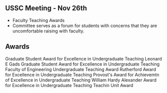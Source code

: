 USSC Meeting - Nov 26th
-----------------------

- Faculty Teaching Awards
- Committee serves as a forum for students with concerns that they are uncomfortable raising with faculty.

Awards
------

Graduate Student Award for Excellence in Undergraduate Teaching
Leonard E Gads Graduate Student Award for Excellence in Undergraduate Teaching
Faculty of Engineering Undergraduate Teaching Award
Rutherford Award for Excellence in Undergraduate Teaching
Provost's Award for Achievemtn of Excellence in Undergraduate Teaching
William Hardy Alexander Award for Excellence in Undergraduate Teaching
Teachin Unit Award
